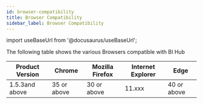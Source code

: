 ```yaml
---
id: browser-compatibility
title: Browser Compatibility
sidebar_label: Browser Compatibility
---
```


import useBaseUrl from '@docusaurus/useBaseUrl';

The following table shows the various Browsers compatible with BI Hub

| Product Version | Chrome | Mozilla Firefox | Internet Explorer | Edge |
| --- | --- | --- | --- | --- |
| 1.5.3and above | 35 or above | 30 or above | 11.xxx | 40 or above |